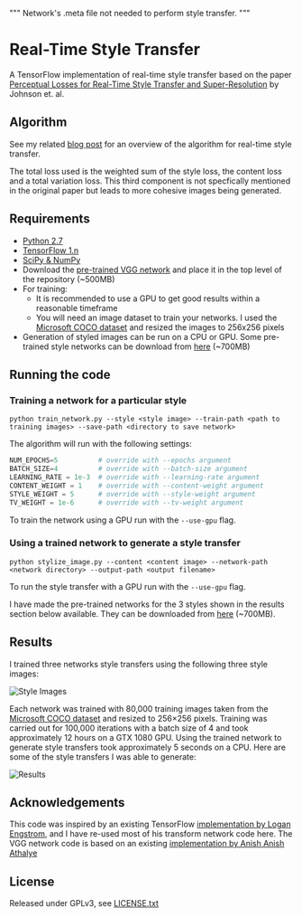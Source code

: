 """
Network's .meta file not needed to perform style transfer.
"""

# Real-Time Style Transfer

A TensorFlow implementation of real-time style transfer based on the paper [Perceptual Losses for Real-Time Style Transfer and Super-Resolution](https://arxiv.org/abs/1603.08155) by Johnson et. al.

## Algorithm

See my related [blog post](https://shafeentejani.github.io/2017-01-03/fast-style-transfer/) for an overview of the algorithm for real-time style transfer.

The total loss used is the weighted sum of the style loss, the content loss and a total variation loss. This third component is not specfically mentioned in the original paper but leads to more cohesive images being generated.

## Requirements

* [Python 2.7](https://www.python.org/download/releases/2.7/)
* [TensorFlow 1.n](https://www.tensorflow.org/install/)
* [SciPy & NumPy](http://scipy.org/install.html)
* Download the [pre-trained VGG network](http://www.vlfeat.org/matconvnet/models/beta16/imagenet-vgg-verydeep-19.mat) and place it in the top level of the repository (~500MB)
* For training: 
  * It is recommended to use a GPU to get good results within a reasonable timeframe
  * You will need an image dataset to train your networks. I used the [Microsoft COCO dataset](http://mscoco.org/) and resized the images to 256x256 pixels
* Generation of styled images can be run on a CPU or GPU. Some pre-trained style networks can be download from [here](https://drive.google.com/open?id=0B7pvkmVwDrF8a3FCVUt5RGhQSlU) (~700MB)

## Running the code

### Training a network for a particular style

```python train_network.py --style <style image> --train-path <path to training images> --save-path <directory to save network>```

The algorithm will run with the following settings:

```python 
NUM_EPOCHS=5          # override with --epochs argument
BATCH_SIZE=4          # override with --batch-size argument
LEARNING_RATE = 1e-3  # override with --learning-rate argument
CONTENT_WEIGHT = 1    # override with --content-weight argument
STYLE_WEIGHT = 5      # override with --style-weight argument
TV_WEIGHT = 1e-6      # override with --tv-weight argument
```
    
To train the network using a GPU run with the `--use-gpu` flag.

### Using a trained network to generate a style transfer

```python stylize_image.py --content <content image> --network-path <network directory> --output-path <output filename>```

To run the style transfer with a GPU run with the `--use-gpu` flag.

I have made the pre-trained networks for the 3 styles shown in the results section below available. They can be downloaded from [here](https://drive.google.com/open?id=0B7pvkmVwDrF8a3FCVUt5RGhQSlU) (~700MB).

## Results

I trained three networks style transfers using the following three style images:

![Style Images](results/style_images.png)

Each network was trained with 80,000 training images taken from the [Microsoft COCO dataset](http://mscoco.org/) and resized to 256×256 pixels. Training was carried out for 100,000 iterations with a batch size of 4 and took approximately 12 hours on a GTX 1080 GPU. Using the trained network to generate style transfers took approximately 5 seconds on a CPU. Here are some of the style transfers I was able to generate:

![Results](results/style_transfers.png)

## Acknowledgements

This code was inspired by an existing TensorFlow [implementation by Logan Engstrom](https://github.com/lengstrom/fast-style-transfer), and I have re-used most of his transform network code here.
The VGG network code is based on an existing [implementation by Anish Anish Athalye](https://github.com/anishathalye/neural-style)

## License

Released under GPLv3, see [LICENSE.txt](LICENSE.txt)
